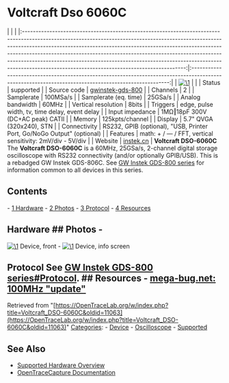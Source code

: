 # Voltcraft Dso 6060C

| | | |:-----------------------------------------------------------------------------------------------------------------------------------------------------------------------------------------------------------------------------------------------------------------------------------------------------------------------------------------------------------------------------------------------------------------------------------------------------------------:|:----------------------------------------------------------------------------------------------------------------------------------------------------:| | [![\1](../../assets/hardware/general/\2)](./File:Voltcraft_dso-6060c_mugshot.png.html) | | | Status | supported | | Source code | [gwinstek-gds-800](http://github.com/OpenTraceLab/?p=OpenTraceCapture.git;a=tree;f=src/hardware/gwinstek-gds-800) | | Channels | 2 | | Samplerate | 100MSa/s | | Samplerate (eq. time) | 25GSa/s | | Analog bandwidth | 60MHz | | Vertical resolution | 8bits | | Triggers | edge, pulse width, tv, time delay, event delay | | Input impedance | 1MΩ‖18pF 300V (DC+AC peak) CATII | | Memory | 125kpts/channel | | Display | 5.7" QVGA (320x240), STN | | Connectivity | RS232, GPIB (optional), "USB, Printer Port, Go/NoGo Output" (optional) | | Features | math: + / — / FFT, vertical sensitivity: 2mV/div - 5V/div | | Website | [instek.cn](http://www.instek.cn/en/product/productdetail.aspx?pid=3&mid=7&id=51) | **Voltcraft DSO-6060C** The **Voltcraft DSO-6060C** is a 60MHz, 25GSa/s, 2-channel digital storage oscilloscope with RS232 connectivity (and/or optionally GPIB/USB). This is a rebadged GW Instek GDS-806C. See [GW Instek GDS-800 series](GW_Instek_GDS-800_series.html "GW Instek GDS-800 series") for information common to all devices in this series. 
## Contents 
\- [1 Hardware](Voltcraft_DSO-6060C.html#Hardware) \- [2 Photos](Voltcraft_DSO-6060C.html#Photos) \- [3 Protocol](Voltcraft_DSO-6060C.html#Protocol) \- [4 Resources](Voltcraft_DSO-6060C.html#Resources) 
## Hardware ## Photos \- 
[![\1](../../assets/hardware/general/\2)](./File:Voltcraft_dso-6060c_front.jpg.html)
Device, front
\- 
[![\1](../../assets/hardware/general/\2)](./File:Voltcraft_dso-6060c_front_info_screen.jpg.html)
Device, info screen
## Protocol See [GW Instek GDS-800 series#Protocol](GW_Instek_GDS-800_series.html#Protocol "GW Instek GDS-800 series"). ## Resources \- [mega-bug.net: 100MHz "update"](http://www.mega-bug.net/include.php?path=article&contentid=77)
Retrieved from "[https://OpenTraceLab.org/w/index.php?title=Voltcraft_DSO-6060C&oldid=11063](https://OpenTraceLab.org/w/index.php?title=Voltcraft_DSO-6060C&oldid=11063)" 
[Categories](specialcategories-specialcategories.md): \- [Device](./Category:Device.html "Category:Device") \- [Oscilloscope](./Category:Oscilloscope.html "Category:Oscilloscope") \- [Supported](./Category:Supported.html "Category:Supported")

## See Also
- [Supported Hardware Overview](../supported-hardware.md)
- [OpenTraceCapture Documentation](../../opentracecapture/overview.md)
